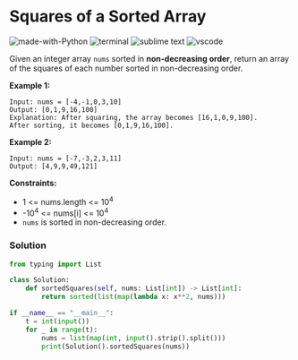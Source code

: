 # Squares of a Sorted Array
![made-with-Python](https://img.shields.io/badge/Made%20with-Python-007396.svg)
![terminal](https://img.shields.io/badge/Windows%20Terminal-4D4D4D?logo=windows%20terminal&logoColor=white)
![sublime text](https://img.shields.io/badge/sublime_text-%23575757.svg?logo=sublime-text&logoColor=important)
![vscode](https://img.shields.io/badge/Visual_Studio_Code-0078D4?logo=visual%20studio%20code&logoColor=white)

Given an integer array `nums` sorted in **non-decreasing order**, return an array of the squares of each number sorted in non-decreasing order.

__Example 1:__
```
Input: nums = [-4,-1,0,3,10]
Output: [0,1,9,16,100]
Explanation: After squaring, the array becomes [16,1,0,9,100].
After sorting, it becomes [0,1,9,16,100].
```
__Example 2:__
```
Input: nums = [-7,-3,2,3,11]
Output: [4,9,9,49,121]
```

__Constraints:__
- 1 <= nums.length <= 10<sup>4</sup>
- -10<sup>4</sup> <= nums[i] <= 10<sup>4</sup>
- `nums` is sorted in non-decreasing order.

### Solution
```py
from typing import List

class Solution:
    def sortedSquares(self, nums: List[int]) -> List[int]:
        return sorted(list(map(lambda x: x**2, nums)))

if __name__ == "__main__":
    t = int(input())
    for _ in range(t):
        nums = list(map(int, input().strip().split()))
        print(Solution().sortedSquares(nums))
```
